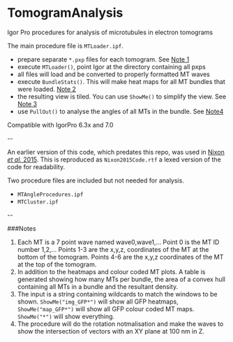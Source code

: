 # TomogramAnalysis
Igor Pro procedures for analysis of microtubules in electron tomograms

The main procedure file is `MTLoader.ipf`.

- prepare separate `*.pxp` files for each tomogram. See [Note 1](#notes)
- execute `MTLoader()`, point Igor at the directory containing all pxps
- all files will load and be converted to properly formatted MT waves
- execute `BundleStats()`. This will make heat maps for all MT bundles that were loaded. [Note 2](#notes)
- the resulting view is tiled. You can use `ShowMe()` to simplify the view. See [Note 3](#notes)
- use `PullOut()` to analyse the angles of all MTs in the bundle. See [Note4](#notes)


Compatible with IgorPro 6.3x and 7.0

--

An earlier version of this code, which predates this repo, was used in [Nixon *et al.* 2015](https://elifesciences.org/lookup/doi/10.7554/eLife.07635.001). This is reproduced as `Nixon2015Code.rtf` a lexed version of the code for readability.

Two procedure files are included but not needed for analysis.

- `MTAngleProcedures.ipf`
- `MTCluster.ipf`

--

###Notes
1. Each MT is a 7 point wave named wave0,wave1,... Point 0 is the MT ID number 1,2,... Points 1-3 are the x,y,z, coordinates of the MT at the bottom of the tomogram. Points 4-6 are the x,y,z coordinates of the MT at the top of the tomogram.
2. In addition to the heatmaps and colour coded MT plots. A table is generated showing how many MTs per bundle, the area of a convex hull containing all MTs in a bundle and the resultant density.
3. The input is a string containing wildcards to match the windows to be shown. `ShowMe("img_GFP*")` will show all GFP heatmaps, `ShowMe("map_GFP*")` will show all GFP colour coded MT maps. `ShowMe("*")` will show everything.
4. The procedure will do the rotation notmalisation and make the waves to show the intersection of vectors with an XY plane at 100 nm in Z.